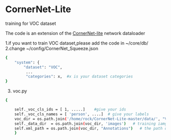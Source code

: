 # CornerNet-Lite
training for VOC dataset

The code is an extension of the [CornerNet-lite](https://github.com/princeton-vl/CornerNet-Lite) network dataloader

1.if you want to  train VOC dataset,please add the code in ~/core/db/
2.change ~/config/CornerNet_Squeeze.json

```bash
{
    "system": {
        "dataset": "VOC",
         ...
         "categories": x,  #x is your dataset categories
}
```
3. voc.py
```bash
{   

    self._voc_cls_ids = [ 1, .....]    #give your ids
    self._voc_cls_names = [ 'person', ....]  # give your labels
    voc_dir = os.path.join('/home/rock/CornerNet-Lite-master/data/', "VOC2012")  # the path of your dataset 
    self._data_dir  = os.path.join(voc_dir, 'images')   # training iamge
    self.xml_path = os.path.join(voc_dir, "Annotations")   # the path of xml file
    }
